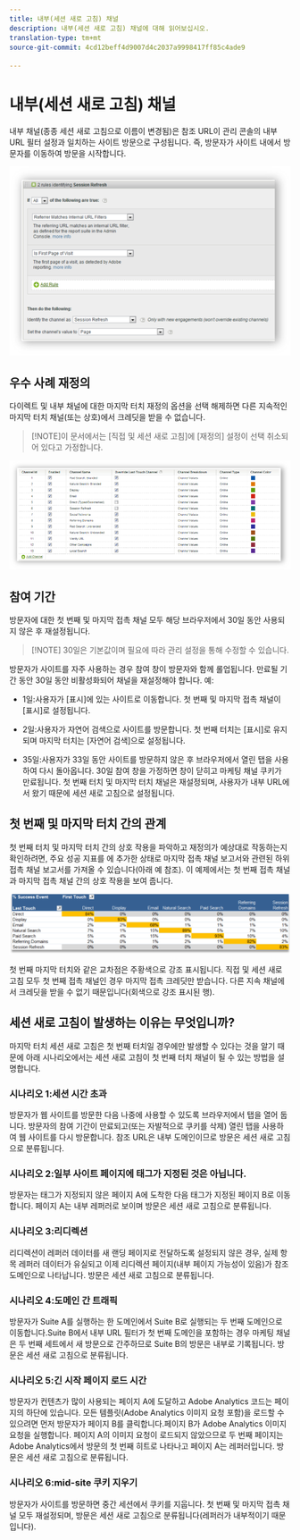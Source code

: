 ```yaml
---
title: 내부(세션 새로 고침) 채널
description: 내부(세션 새로 고침) 채널에 대해 읽어보십시오.
translation-type: tm+mt
source-git-commit: 4cd12beff4d9007d4c2037a9998417ff85c4ade9

---
```



# 내부(세션 새로 고침) 채널

내부 채널(종종 세션 새로 고침으로 이름이 변경됨)은 참조 URL이 관리 콘솔의 내부 URL 필터 설정과 일치하는 사이트 방문으로 구성됩니다. 즉, 방문자가 사이트 내에서 방문자를 이동하여 방문을 시작합니다.

![](assets/int-channel1.png)

## 우수 사례 재정의

다이렉트 및 내부 채널에 대한 마지막 터치 재정의 옵션을 선택 해제하면 다른 지속적인 마지막 터치 채널(또는 상호)에서 크레딧을 받을 수 없습니다.

>[!NOTE]이 문서에서는 [직접 및 세션 새로 고침]에 [재정의] 설정이 선택 취소되어 있다고 가정합니다.

![](assets/int-channel2.png)

## 참여 기간

방문자에 대한 첫 번째 및 마지막 접촉 채널 모두 해당 브라우저에서 30일 동안 사용되지 않은 후 재설정됩니다.

>[!NOTE] 30일은 기본값이며 필요에 따라 관리 설정을 통해 수정할 수 있습니다.

방문자가 사이트를 자주 사용하는 경우 참여 창이 방문자와 함께 롤업됩니다. 만료될 기간 동안 30일 동안 비활성화되어 채널을 재설정해야 합니다.
예:

* 1일:사용자가 [표시]에 있는 사이트로 이동합니다. 첫 번째 및 마지막 접촉 채널이 [표시]로 설정됩니다.

* 2일:사용자가 자연어 검색으로 사이트를 방문합니다. 첫 번째 터치는 [표시]로 유지되며 마지막 터치는 [자연어 검색]으로 설정됩니다.

* 35일:사용자가 33일 동안 사이트를 방문하지 않은 후 브라우저에서 열린 탭을 사용하여 다시 돌아옵니다. 30일 참여 창을 가정하면 창이 닫히고 마케팅 채널 쿠키가 만료됩니다. 첫 번째 터치 및 마지막 터치 채널은 재설정되며, 사용자가 내부 URL에서 왔기 때문에 세션 새로 고침으로 설정됩니다.

## 첫 번째 및 마지막 터치 간의 관계

첫 번째 터치 및 마지막 터치 간의 상호 작용을 파악하고 재정의가 예상대로 작동하는지 확인하려면, 주요 성공 지표를 에 추가한 상태로 마지막 접촉 채널 보고서와 관련된 하위 접촉 채널 보고서를 가져올 수 있습니다(아래 예 참조). 이 예제에서는 첫 번째 접촉 채널과 마지막 접촉 채널 간의 상호 작용을 보여 줍니다.

![](assets/int-channel3.png)

첫 번째 마지막 터치와 같은 교차점은 주황색으로 강조 표시됩니다. 직접 및 세션 새로 고침 모두 첫 번째 접촉 채널인 경우 마지막 접촉 크레딧만 받습니다. 다른 지속 채널에서 크레딧을 받을 수 없기 때문입니다(회색으로 강조 표시된 행).

## 세션 새로 고침이 발생하는 이유는 무엇입니까?

마지막 터치 세션 새로 고침은 첫 번째 터치일 경우에만 발생할 수 있다는 것을 알기 때문에 아래 시나리오에서는 세션 새로 고침이 첫 번째 터치 채널이 될 수 있는 방법을 설명합니다.

### 시나리오 1:세션 시간 초과

방문자가 웹 사이트를 방문한 다음 나중에 사용할 수 있도록 브라우저에서 탭을 열어 둡니다. 방문자의 참여 기간이 만료되고(또는 자발적으로 쿠키를 삭제) 열린 탭을 사용하여 웹 사이트를 다시 방문합니다. 참조 URL은 내부 도메인이므로 방문은 세션 새로 고침으로 분류됩니다.

### 시나리오 2:일부 사이트 페이지에 태그가 지정된 것은 아닙니다.

방문자는 태그가 지정되지 않은 페이지 A에 도착한 다음 태그가 지정된 페이지 B로 이동합니다. 페이지 A는 내부 레퍼러로 보이며 방문은 세션 새로 고침으로 분류됩니다.

### 시나리오 3:리디렉션

리디렉션이 레퍼러 데이터를 새 랜딩 페이지로 전달하도록 설정되지 않은 경우, 실제 항목 레퍼러 데이터가 유실되고 이제 리디렉션 페이지(내부 페이지 가능성이 있음)가 참조 도메인으로 나타납니다. 방문은 세션 새로 고침으로 분류됩니다.

### 시나리오 4:도메인 간 트래픽

방문자가 Suite A를 실행하는 한 도메인에서 Suite B로 실행되는 두 번째 도메인으로 이동합니다.Suite B에서 내부 URL 필터가 첫 번째 도메인을 포함하는 경우 마케팅 채널은 두 번째 세트에서 새 방문으로 간주하므로 Suite B의 방문은 내부로 기록됩니다. 방문은 세션 새로 고침으로 분류됩니다.

### 시나리오 5:긴 시작 페이지 로드 시간

방문자가 컨텐츠가 많이 사용되는 페이지 A에 도달하고 Adobe Analytics 코드는 페이지의 하단에 있습니다. 모든 템플릿(Adobe Analytics 이미지 요청 포함)을 로드할 수 있으려면 먼저 방문자가 페이지 B를 클릭합니다.페이지 B가 Adobe Analytics 이미지 요청을 실행합니다. 페이지 A의 이미지 요청이 로드되지 않았으므로 두 번째 페이지는 Adobe Analytics에서 방문의 첫 번째 히트로 나타나고 페이지 A는 레퍼러입니다. 방문은 세션 새로 고침으로 분류됩니다.

### 시나리오 6:mid-site 쿠키 지우기

방문자가 사이트를 방문하면 중간 세션에서 쿠키를 지웁니다. 첫 번째 및 마지막 접촉 채널 모두 재설정되며, 방문은 세션 새로 고침으로 분류됩니다(레퍼러가 내부적이기 때문입니다).
